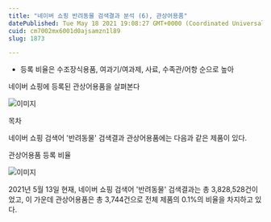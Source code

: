```yaml
---
title: "네이버 쇼핑 반려동물 검색결과 분석 (6), 관상어용품"
datePublished: Tue May 18 2021 19:08:27 GMT+0000 (Coordinated Universal Time)
cuid: cm7002mx6001d0ajsamzn1l89
slug: 1873

---
```



- 등록 비율은 수조장식용품, 여과기/여과제, 사료, 수족관/어항 순으로 높아

네이버 쇼핑에 등록된 관상어용품을 살펴본다

![이미지](https://cdn.hashnode.com/res/hashnode/image/upload/v1739249206814/e036e746-e3a8-478b-9f6a-75267a153116.jpeg)

목차

네이버 쇼핑 검색어 '반려동물' 검색결과 관상어용품에는 다음과 같은 제품이 있다.

관상어용품 등록 비율

![이미지](https://cdn.hashnode.com/res/hashnode/image/upload/v1739249208169/dd08e924-5f32-4a24-972a-e45f4a544b76.png)

2021년 5월 13일 현재, 네이버 쇼핑 검색어 '반려동물' 검색결과는 총 3,828,528건이었고, 이 가운데 관상어용품은 총 3,744건으로 전체 제품의 0.1%의 비율을 차지하고 있다.
